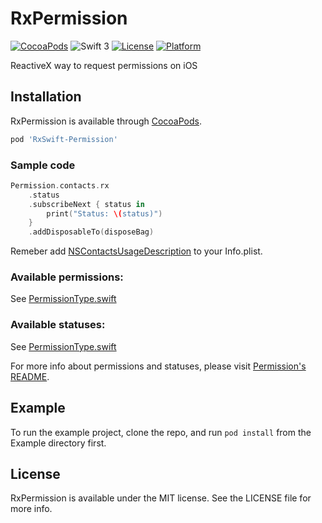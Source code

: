 # RxPermission

[![CocoaPods](https://img.shields.io/cocoapods/v/RxSwift-Permission.svg)](https://github.com/sunshinejr/RxPermission)
![Swift 3](https://img.shields.io/badge/Swift-3.0.x-orange.svg)
[![License](https://img.shields.io/cocoapods/l/RxSwift-Permission.svg?style=flat)](http://cocoapods.org/pods/RxSwift-Permission)
[![Platform](https://img.shields.io/cocoapods/p/RxSwift-Permission.svg?style=flat)](http://cocoapods.org/pods/RxSwift-Permission)

ReactiveX way to request permissions on iOS


## Installation

RxPermission is available through [CocoaPods](http://cocoapods.org).


```ruby
pod 'RxSwift-Permission'
```

### Sample code
```swift
Permission.contacts.rx
    .status
    .subscribeNext { status in
        print("Status: \(status)")
    }
    .addDisposableTo(disposeBag)
```
Remeber add [NSContactsUsageDescription](https://developer.apple.com/library/content/documentation/General/Reference/InfoPlistKeyReference/Articles/CocoaKeys.html#//apple_ref/doc/uid/TP40009251-SW24) to your Info.plist.

### Available permissions:
See [PermissionType.swift](https://github.com/delba/Permission/blob/master/Source/PermissionType.swift)

### Available statuses:
See [PermissionType.swift](https://github.com/delba/Permission/blob/master/Source/PermissionStatus.swift)


For more info about permissions and statuses, please visit [Permission's README](https://github.com/delba/Permission#permission).

## Example

To run the example project, clone the repo, and run `pod install` from the Example directory first.

## License

RxPermission is available under the MIT license. See the LICENSE file for more info.
